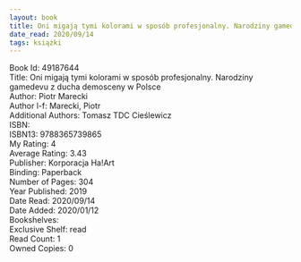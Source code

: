 ```yaml
---
layout: book
title: Oni migają tymi kolorami w sposób profesjonalny. Narodziny gamedevu z ducha demosceny w Polsce
date_read: 2020/09/14
tags: książki
---
```


Book Id: 49187644<br />
Title: Oni migają tymi kolorami w sposób profesjonalny. Narodziny gamedevu z ducha demosceny w Polsce<br />
Author: Piotr Marecki<br />
Author l-f: Marecki, Piotr<br />
Additional Authors: Tomasz TDC Cieślewicz<br />
ISBN: <br />
ISBN13: 9788365739865<br />
My Rating: 4<br />
Average Rating: 3.43<br />
Publisher: Korporacja Ha!Art<br />
Binding: Paperback<br />
Number of Pages: 304<br />
Year Published: 2019<br />
Date Read: 2020/09/14<br />
Date Added: 2020/01/12<br />
Bookshelves: <br />
Exclusive Shelf: read<br />
Read Count: 1<br />
Owned Copies: 0<br />


